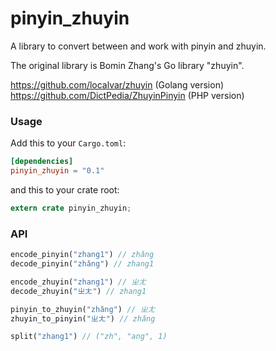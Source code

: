 # pinyin_zhuyin

A library to convert between and work with pinyin and zhuyin.

The original library is Bomin Zhang's Go library "zhuyin".

https://github.com/localvar/zhuyin (Golang version)
https://github.com/DictPedia/ZhuyinPinyin (PHP version)

### Usage

Add this to your `Cargo.toml`:

```toml
[dependencies]
pinyin_zhuyin = "0.1"
```

and this to your crate root:

```rust
extern crate pinyin_zhuyin;
```

### API
```rust
encode_pinyin("zhang1") // zhǎng
decode_pinyin("zhǎng") // zhang1

encode_zhuyin("zhang1") // ㄓㄤ
decode_zhuyin("ㄓㄤ") // zhang1

pinyin_to_zhuyin("zhǎng") // ㄓㄤ
zhuyin_to_pinyin("ㄓㄤ") // zhǎng

split("zhang1") // ("zh", "ang", 1)
```

